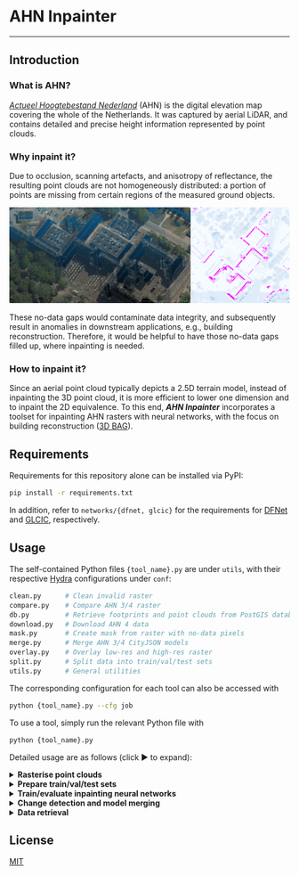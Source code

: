 # AHN Inpainter
-----------

## Introduction

### What is AHN?

[*Actueel Hoogtebestand Nederland*](https://www.ahn.nl/) (AHN) is the digital elevation map covering the whole of the Netherlands. It was captured by aerial LiDAR, and contains detailed and precise height information represented by point clouds.

### Why inpaint it?

Due to occlusion, scanning artefacts, and anisotropy of reflectance, the resulting point clouds are not homogeneously distributed: a portion of points are missing from certain regions of the measured ground objects.

![Faculty of Architecture](./docs/bk.png) 

These no-data gaps would contaminate data integrity, and subsequently result in anomalies in downstream applications, e.g., building reconstruction. Therefore, it would be helpful to have those no-data gaps filled up, where inpainting is needed.

### How to inpaint it?

Since an aerial point cloud typically depicts a 2.5D terrain model, instead of inpainting the 3D point cloud, it is more efficient to lower one dimension and to inpaint the 2D equivalence. To this end, ***AHN Inpainter*** incorporates a toolset for inpainting AHN rasters with neural networks, with the focus on building reconstruction ([3D BAG](https://3dbag.nl/)).

## Requirements

Requirements for this repository alone can be installed via PyPI:
```bash
pip install -r requirements.txt
```

In addition, refer to `networks/{dfnet, glcic}` for the requirements for [DFNet](https://dl.acm.org/doi/10.1145/3343031.3351002) and [GLCIC](https://dl.acm.org/doi/abs/10.1145/3072959.3073659?casa_token=0-rmKkKqKlMAAAAA:VIw6o1unLfxogk0kSL4EK5nAeteZWs0VDq19utHpe9L443fn5QSZEDd_P70_3noLQtXXnveF6EV3gg), respectively.

 ## Usage

The self-contained Python files `{tool_name}.py` are under `utils`, with their respective [Hydra](https://hydra.cc/) configurations under `conf`:

```bash
clean.py      # Clean invalid raster
compare.py    # Compare AHN 3/4 raster
db.py         # Retrieve footprints and point clouds from PostGIS database
download.py   # Download AHN 4 data
mask.py       # Create mask from raster with no-data pixels
merge.py      # Merge AHN 3/4 CityJSON models
overlay.py    # Overlay low-res and high-res raster
split.py      # Split data into train/val/test sets
utils.py      # General utilities
```

The corresponding configuration for each tool can also be accessed with

```bash
python {tool_name}.py --cfg job
```

To use a tool, simply run the relevant Python file with

```bash
python {tool_name}.py
```

Detailed usage are as follows (click &#9658; to expand):

<details><summary><b>Rasterise point clouds</b></summary>
&nbsp;

The point cloud of a building is rasterised into a [GeoTIFF](https://www.ogc.org/standards/geotiff) image where the intensity value of a pixel represents the highest height value of the points that fall into the pixel. In case no points are associated with the pixel, a *no-data* value is assigned. In addition, the raster size is determined by the size of the footprint as well as the specified resolution. For ground pixels outside the footprint, an estimated monotonic height value is assigned.

[Geoflow](https://github.com/geoflow3d/geoflow) is used for the rasterisation process, and [Tile Processor](https://github.com/tudelft3d/tile-processor) is used to parallelise this process across multiple pre-defined tiles:

```bash
tile_processor --loglevel INFO run --threads {num_threads} AHN PCRasterise  {path_config.yml} $(cat tile_ids.txt)
````

A typical configuration file `config.yml`  is of the following structure:

```yaml
database:
    dbname: baseregisters
    host: godzilla.bk.tudelft.nl
    port: {port}
    user: {user}
    password: {password}

features:
    schema: reconstruction_input
    table: reconstruction_input
    field:
        pk: gid
        geometry: geometrie
        uniqueid: identificatie

elevation:
    directories:
        -   {dir_tiles}:
                file_pattern: "t_{tile}.laz"
                priority: 1

features_tiles:
    boundaries:
        schema: tiles
        table: bag_tiles_3k
        field:
            pk: tile_id
            geometry: tile_polygon
            tile: tile_id
    index:
        schema: tiles
        table: bag_index_3k
        field:
            pk: gid
            tile: tile_id

elevation_tiles:
    boundaries:
        schema: {ahn3/ahn4}
        table: tiles_200m
        field:
            pk: fid
            geometry: geom
            tile: fid
            version: ahn_version

output:
    dir: {path_output}

path_executable: {path_geof}
path_flowchart: {path_flowchart.json}
doexec: true
path_toml: {path_geof.toml}
path_lasmerge: {path_lasmerge64}
path_ogr2ogr: {path_ogr2ogr}
```

In `geof.toml` there are a few rasterisation options:

```toml
CELLSIZE=0.50           # cellsize (meter) of each pixel
USE_TIN=false           # whether to enable TIN interpolation to reduce gaps
L=0.0                   # largest triangle length if TIN is enabled
USE_GROUND_POINTS=true  # whether to include ground points
```
</details>

<details><summary><b>Prepare train/val/test sets</b></summary>
&nbsp;

- Overlay raster of different resolution

To facilitate high-quality training data that entails both completeness and high resolution, two rasters of different resolution/completeness from the same building are overlaid.

Create `geof.toml` for high-resolution raster:

```toml
CELLSIZE=0.25
USE_TIN=true
L=2.0
USE_GROUND_POINTS=true
```

Create `geof.toml` for low-resolution raster:

```toml
CELLSIZE=0.50
USE_TIN=false
L=0.0
USE_GROUND_POINTS=true
```

```bash
# configuration at conf/overlay
python utils/overlay.py
```

![overlay](./docs/overlay.png)
(From left to right: low-resolution, high-resolution, and overlaid.)

- Clean invalid raster

There are potentially 1x1 rasters generated from the rasterisation, which has to be cleaned out:

```bash
# configuration at conf/clean
python utils/clean.py
```

- Split the data into train/val/test sets

```bash
# configuration at conf/split
python utils/split.py
```

`train` and `val` sets both only include complete rasters **without** *no-data* pixels, while `test` set only includes rasters **with** *no-data* pixels. The former two are used to train and evaluate the neural networks with known height references, while the latter one acts as *wild* examples where no height reference is provided.

- Extract mask from *no-data* (`test`) raster

Artificial masks on height-known buildings are needed for training the inpainting networks. One natural way to create those masks is to clone them from actual missing regions in the data:

```bash
# configuration at conf/mask
python utils/mask.py
```
</details>

<details><summary><b>Train/evaluate inpainting neural networks</b></summary>
&nbsp;

Follow `networks/{submodules}/README.md` for the respective instructions to train the inpainting networks. [DFNet](https://dl.acm.org/doi/10.1145/3343031.3351002) and [GLCIC](https://dl.acm.org/doi/abs/10.1145/3072959.3073659?casa_token=0-rmKkKqKlMAAAAA:VIw6o1unLfxogk0kSL4EK5nAeteZWs0VDq19utHpe9L443fn5QSZEDd_P70_3noLQtXXnveF6EV3gg) are supported. Notice that GLCIC generates its own *box* masks on the fly during training.

The inpainting can be evaluated on examples with known height reference (i.e., the `val` set), or examples without height reference (i.e., the `test` set and other extrapolated ones).
</details>


<details><summary><b>Change detection and model merging</b></summary>
&nbsp;

With the [transition from AHN 3 to AHN 4](https://www.ahn.nl/ahn-4), a considerable amount of buildings have physically changed. To consider those changes for accurate yet up-to-date building reconstruction, a change detection tool is provided to compare the *AHN* 3/4 rasters: a building is considered changed between AHN 3 and AHN 4 if the raster differs significantly between the two.

A significant difference between the two rasters can be addressed by various metrics, such as mean, maxima, percentage of height-differed pixels, etc., which are options covered by `compare.py`:

```bash
# configuration at conf/compare
python utils/compare.py
```

Based on the change detection result, it is possible to merge two city models of [CityJSON](https://www.cityjson.org/) format:

```bash
# configuration at conf/merge
python utils/merge.py
```
</details>

<details><summary><b>Data retrieval</b></summary>
&nbsp;
 
`db.py` and `download.py` provide data retrieval methods from a database or via a public URL.
</details>

## License

[MIT](https://raw.githubusercontent.com/chenzhaiyu/ahninpainter/main/LICENSE)
